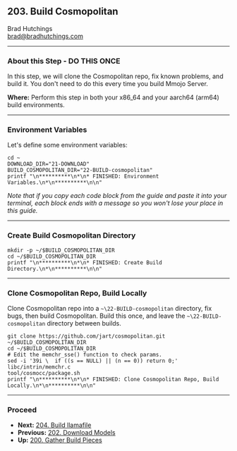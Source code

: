 ## 203. Build Cosmopolitan

Brad Hutchings<br/>
brad@bradhutchings.com

---
### About this Step - DO THIS ONCE
In this step, we will clone the Cosmopolitan repo, fix known problems, and build it. You don't need to do this every time you build Mmojo Server.

**Where:** Perform this step in both your x86_64 and your aarch64 (arm64) build environments.

---
### Environment Variables

Let's define some environment variables:
```
cd ~
DOWNLOAD_DIR="21-DOWNLOAD"
BUILD_COSMOPOLITAN_DIR="22-BUILD-cosmopolitan"
printf "\n**********\n*\n* FINISHED: Environment Variables.\n*\n**********\n\n"
```

_Note that if you copy each code block from the guide and paste it into your terminal, each block ends with a message so you won't lose your place in this guide._

---
### Create Build Cosmopolitan Directory
```
mkdir -p ~/$BUILD_COSMOPOLITAN_DIR
cd ~/$BUILD_COSMOPOLITAN_DIR
printf "\n**********\n*\n* FINISHED: Create Build Directory.\n*\n**********\n\n"
```

---
### Clone Cosmopolitan Repo, Build Locally
Clone Cosmopolitan repo into a `~\22-BUILD-cosmopolitan` directory, fix bugs, then build Cosmopolitan. Build this once, and leave the `~\22-BUILD-cosmopolitan` directory between builds.
```
git clone https://github.com/jart/cosmopolitan.git ~/$BUILD_COSMOPOLITAN_DIR
cd ~/$BUILD_COSMOPOLITAN_DIR
# Edit the memchr_sse() function to check params.
sed -i '39i \  if ((s == NULL) || (n == 0)) return 0;' libc/intrin/memchr.c
tool/cosmocc/package.sh
printf "\n**********\n*\n* FINISHED: Clone Cosmopolitan Repo, Build Locally.\n*\n**********\n\n"
```


---
### Proceed
- **Next:** [204. Build llamafile](204-Build-llamafile.md)
- **Previous:** [202. Download Models](202-Download-Models.md)
- **Up:** [200. Gather Build Pieces](200-Gather-Build-Pieces.md)
